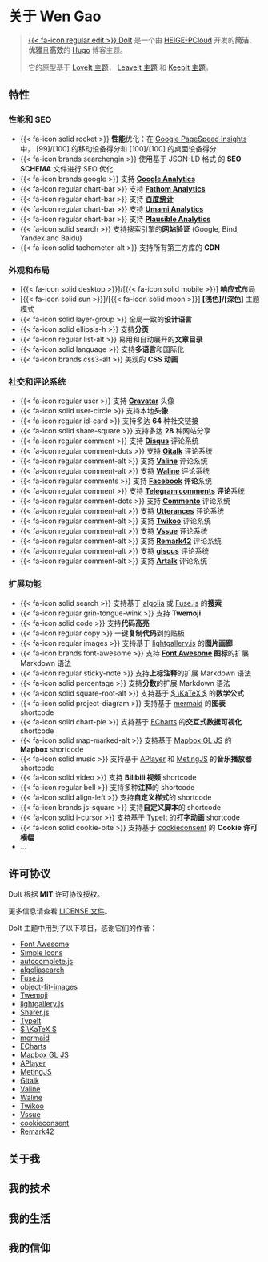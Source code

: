 # 关于 Wen Gao


> [{{< fa-icon regular edit >}} DoIt](https://github.com/HEIGE-PCloud/DoIt) 是一个由 [HEIGE-PCloud](https://github.com/HEIGE-PCloud) 开发的**简洁**、**优雅**且**高效**的 [Hugo](https://gohugo.io/) 博客主题。
>
> 它的原型基于 [LoveIt 主题](https://github.com/dillonzq/LoveIt)， [LeaveIt 主题](https://github.com/liuzc/LeaveIt) 和 [KeepIt 主题](https://github.com/Fastbyte01/KeepIt)。

## 特性

### 性能和 SEO

* {{< fa-icon solid rocket >}} **性能**优化：在 [Google PageSpeed Insights](https://developers.google.com/speed/pagespeed/insights) 中， [99]/[100] 的移动设备得分和 [100]/[100] 的桌面设备得分
* {{< fa-icon brands searchengin >}} 使用基于 JSON-LD 格式 的 **SEO SCHEMA** 文件进行 SEO 优化
* {{< fa-icon brands google >}} 支持 **[Google Analytics](https://analytics.google.com/analytics)**
* {{< fa-icon regular chart-bar >}} 支持 **[Fathom Analytics](https://usefathom.com/)**
* {{< fa-icon regular chart-bar >}} 支持 **[百度统计](https://tongji.baidu.com/)**
* {{< fa-icon regular chart-bar >}} 支持 **[Umami Analytics](https://umami.is/)**
* {{< fa-icon regular chart-bar >}} 支持 **[Plausible Analytics](https://plausible.io/)**
* {{< fa-icon solid search >}} 支持搜索引擎的**网站验证** (Google, Bind, Yandex and Baidu)
* {{< fa-icon solid tachometer-alt >}} 支持所有第三方库的 **CDN**

### 外观和布局

* [{{< fa-icon solid desktop >}}]/[{{< fa-icon solid mobile >}}] **响应式**布局
* [{{< fa-icon solid sun >}}]/[{{< fa-icon solid moon >}}] **[浅色]/[深色]** 主题模式
* {{< fa-icon solid layer-group >}} 全局一致的**设计语言**
* {{< fa-icon solid ellipsis-h >}} 支持**分页**
* {{< fa-icon regular list-alt >}} 易用和自动展开的**文章目录**
* {{< fa-icon solid language >}} 支持**多语言**和国际化
* {{< fa-icon brands css3-alt >}} 美观的 **CSS 动画**

### 社交和评论系统

* {{< fa-icon regular user >}} 支持 **[Gravatar](https://gravatar.com)** 头像
* {{< fa-icon solid user-circle >}} 支持本地**头像**
* {{< fa-icon regular id-card >}} 支持多达 **64** 种社交链接
* {{< fa-icon solid share-square >}} 支持多达 **28** 种网站分享
* {{< fa-icon regular comment >}} 支持 **[Disqus](https://disqus.com)** 评论系统
* {{< fa-icon regular comment-dots >}} 支持 **[Gitalk](https://github.com/gitalk/gitalk)** 评论系统
* {{< fa-icon regular comment-alt >}} 支持 **[Valine](https://valine.js.org/)** 评论系统
* {{< fa-icon regular comment-alt >}} 支持 **[Waline](https://waline.js.org/)** 评论系统
* {{< fa-icon regular comments >}} 支持 **[Facebook](https://developers.facebook.com/docs/plugins/comments/) 评论**系统
* {{< fa-icon regular comment >}} 支持 **[Telegram comments](https://comments.app/) 评论**系统
* {{< fa-icon regular comment-dots >}} 支持 **[Commento](https://commento.io/)** 评论系统
* {{< fa-icon regular comment-alt >}} 支持 **[Utterances](https://utteranc.es/)** 评论系统
* {{< fa-icon regular comment-alt >}} 支持 **[Twikoo](https://twikoo.js.org/)** 评论系统
* {{< fa-icon regular comment-alt >}} 支持 **[Vssue](https://vssue.js.org/)** 评论系统
* {{< fa-icon regular comment-alt >}} 支持 **[Remark42](https://remark42.com/)** 评论系统
* {{< fa-icon regular comment-alt >}} 支持 **[giscus](https://giscus.app/)** 评论系统
* {{< fa-icon regular comment-alt >}} 支持 **[Artalk](https://artalk.js.org/)** 评论系统

### 扩展功能

* {{< fa-icon solid search >}} 支持基于 [algolia](https://www.algolia.com/) 或 [Fuse.js](https://fusejs.io/) 的**搜索**
* {{< fa-icon regular grin-tongue-wink >}} 支持 **Twemoji**
* {{< fa-icon solid code >}} 支持**代码高亮**
* {{< fa-icon regular copy >}} 一键**复制代码**到剪贴板
* {{< fa-icon regular images >}} 支持基于 [lightgallery.js](https://github.com/sachinchoolur/lightgallery.js) 的**图片画廊**
* {{< fa-icon brands font-awesome >}} 支持 **[Font Awesome](https://fontawesome.com/) 图标**的扩展 Markdown 语法
* {{< fa-icon regular sticky-note >}} 支持**上标注释**的扩展 Markdown 语法
* {{< fa-icon solid percentage >}} 支持**分数**的扩展 Markdown 语法
* {{< fa-icon solid square-root-alt >}} 支持基于 [$ \KaTeX $](https://katex.org/) 的**数学公式**
* {{< fa-icon solid project-diagram >}} 支持基于 [mermaid](https://github.com/knsv/mermaid) 的**图表** shortcode
* {{< fa-icon solid chart-pie >}} 支持基于 [ECharts](https://echarts.apache.org/) 的**交互式数据可视化** shortcode
* {{< fa-icon solid map-marked-alt >}} 支持基于 [Mapbox GL JS](https://docs.mapbox.com/mapbox-gl-js) 的 **Mapbox** shortcode
* {{< fa-icon solid music >}} 支持基于 [APlayer](https://github.com/MoePlayer/APlayer) 和 [MetingJS](https://github.com/metowolf/MetingJS) 的**音乐播放器** shortcode
* {{< fa-icon solid video >}} 支持 **Bilibili 视频** shortcode
* {{< fa-icon regular bell >}} 支持多种**注释**的 shortcode
* {{< fa-icon solid align-left >}} 支持**自定义样式**的 shortcode
* {{< fa-icon brands js-square >}} 支持**自定义脚本**的 shortcode
* {{< fa-icon solid i-cursor >}} 支持基于 [TypeIt](https://typeitjs.com/) 的**打字动画** shortcode
* {{< fa-icon solid cookie-bite >}} 支持基于 [cookieconsent](https://github.com/osano/cookieconsent) 的 **Cookie 许可横幅**
* ...

## 许可协议

DoIt 根据 **MIT** 许可协议授权。

更多信息请查看 [LICENSE 文件](https://github.com/HEIGE-PCloud/DoIt/blob/main/LICENSE)。

DoIt 主题中用到了以下项目，感谢它们的作者：

* [Font Awesome](https://fontawesome.com/)
* [Simple Icons](https://github.com/simple-icons/simple-icons)
* [autocomplete.js](https://github.com/algolia/autocomplete.js)
* [algoliasearch](https://github.com/algolia/algoliasearch-client-javascript)
* [Fuse.js](https://fusejs.io/)
* [object-fit-images](https://github.com/fregante/object-fit-images)
* [Twemoji](https://github.com/twitter/twemoji)
* [lightgallery.js](https://github.com/sachinchoolur/lightgallery.js)
* [Sharer.js](https://github.com/ellisonleao/sharer.js)
* [TypeIt](https://typeitjs.com/)
* [$ \KaTeX $](https://katex.org/)
* [mermaid](https://github.com/knsv/mermaid)
* [ECharts](https://echarts.apache.org/)
* [Mapbox GL JS](https://docs.mapbox.com/mapbox-gl-js)
* [APlayer](https://github.com/MoePlayer/APlayer)
* [MetingJS](https://github.com/metowolf/MetingJS)
* [Gitalk](https://github.com/gitalk/gitalk)
* [Valine](https://valine.js.org/)
* [Waline](https://waline.js.org/)
* [Twikoo](https://twikoo.js.org/)
* [Vssue](https://vssue.js.org/)
* [cookieconsent](https://github.com/osano/cookieconsent)
* [Remark42](https://remark42.com/)

## 关于我

## 我的技术

## 我的生活

## 我的信仰

